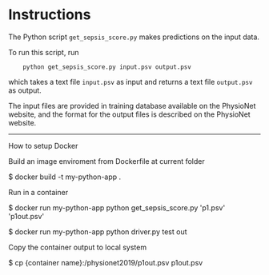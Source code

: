 # Instructions

The Python script `get_sepsis_score.py` makes predictions on the input data.

To run this script, run

        python get_sepsis_score.py input.psv output.psv

which takes a text file `input.psv` as input and returns a text file `output.psv` as output.

The input files are provided in training database available on the PhysioNet website, and the format for the output files is described on the PhysioNet website.




--------
How to setup Docker 


Build an image enviroment from Dockerfile at current folder

$ docker build -t my-python-app .

Run in a container 

$ docker run my-python-app python get_sepsis_score.py 'p1.psv' 'p1out.psv'

$ docker run my-python-app python driver.py test out

Copy the container output to local system

$ cp {container name}:/physionet2019/p1out.psv p1out.psv


